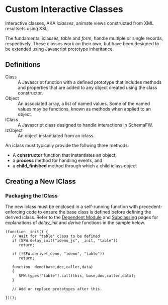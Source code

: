 # Custom Interactive Classes

Interactive classes, AKA _iclasses_, animate views constructed from XML resultsets
using XSL.

The fundamental iclasses, _table_ and _form_, handle multiple or single records,
respectively.  These classes work on their own, but have been designed to be
extended using Javascript prototype inheritance.

## Definitions

<dl>
<dt>Class</dt>
<dd>
  A Javascript function with a defined prototype that includes methods and properties
  that are added to any object created using the class constructor.
</dd>
<dt>Object</dt>
<dd>
  An associated array, a list of named values.  Some of the named values may be
  functions, known as methods when applied to an object.
</dd>
<dt>IClass</dt>
<dd>
  A Javascript class designed to handle interactions in SchemaFW.
</dd>
<dt>IzObject</dt>
<dd>
  An object instantiated from an iclass.
</dd>
</dl>

An iclass must typically provide the follwing three methods:

- A **constructor** function that instantiates an object,
- a **process** method for handling events, and
- a **child_finished** method through which a child iclass object

## Creating a New IClass


### Packaging the IClass

The new iclass must be enclosed in a self-running function with precedent-enforcing
code to ensure the base class is defined before defining the derived iclass.  Refer
to the [Dependent Module](DependentModuleLoad.md) and [Subclassing](Subclassing.md)
pages for explanations of *delay_init* and *derive* functions in the sample below.

~~~{js}
(function _init() {
   // Wait for "table" class to be defined
   if (SFW.delay_init("idemo_js", _init, "table"))
      return;

   if (!SFW.derive(_demo, "idemo", "table"))
      return;
      
   function _demo(base,doc,caller,data)
   {
      SFW.types["table"].call(this, base,doc,caller,data);
   }

   // Add or replace prototypes after this.

})();
~~~